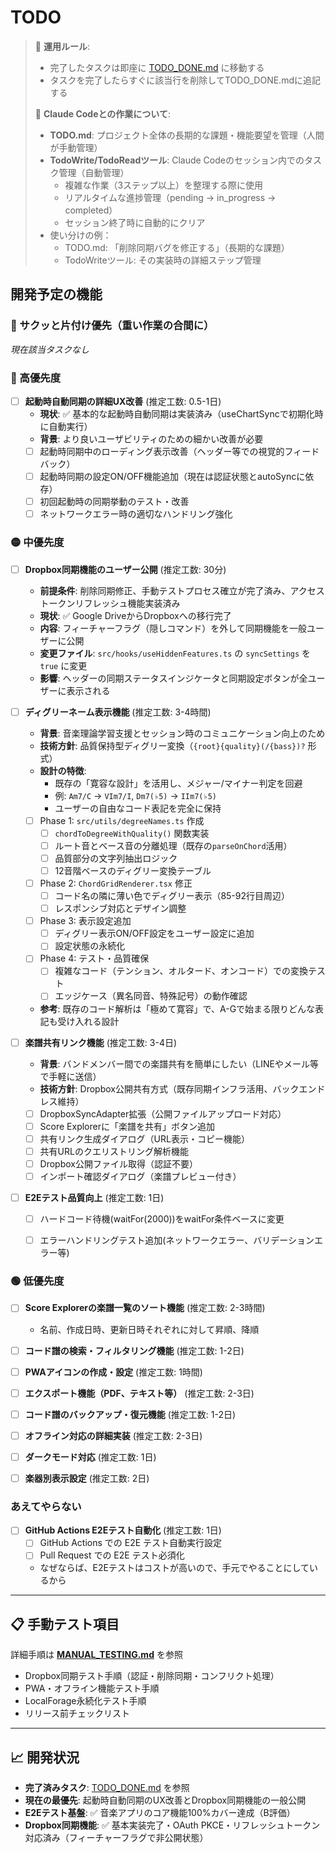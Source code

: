 # TODO

> 📝 **運用ルール**: 
> - 完了したタスクは即座に [TODO_DONE.md](./TODO_DONE.md) に移動する
> - タスクを完了したらすぐに該当行を削除してTODO_DONE.mdに追記する
> 
> 🤖 **Claude Codeとの作業について**:
> - **TODO.md**: プロジェクト全体の長期的な課題・機能要望を管理（人間が手動管理）
> - **TodoWrite/TodoReadツール**: Claude Codeのセッション内でのタスク管理（自動管理）
>   - 複雑な作業（3ステップ以上）を整理する際に使用
>   - リアルタイムな進捗管理（pending → in_progress → completed）
>   - セッション終了時に自動的にクリア
> - 使い分けの例：
>   - TODO.md: 「削除同期バグを修正する」（長期的な課題）
>   - TodoWriteツール: その実装時の詳細ステップ管理

## 開発予定の機能

### 🚀 サクッと片付け優先（重い作業の合間に）

*現在該当タスクなし*

### 🔴 高優先度

- [ ] **起動時自動同期の詳細UX改善** (推定工数: 0.5-1日)
  - **現状**: ✅ 基本的な起動時自動同期は実装済み（useChartSyncで初期化時に自動実行）
  - **背景**: より良いユーザビリティのための細かい改善が必要
  - [ ] 起動時同期中のローディング表示改善（ヘッダー等での視覚的フィードバック）
  - [ ] 起動時同期の設定ON/OFF機能追加（現在は認証状態とautoSyncに依存）
  - [ ] 初回起動時の同期挙動のテスト・改善
  - [ ] ネットワークエラー時の適切なハンドリング強化

### 🟡 中優先度

- [ ] **Dropbox同期機能のユーザー公開** (推定工数: 30分)
  - **前提条件**: 削除同期修正、手動テストプロセス確立が完了済み、アクセストークンリフレッシュ機能実装済み
  - **現状**: ✅ Google DriveからDropboxへの移行完了
  - **内容**: フィーチャーフラグ（隠しコマンド）を外して同期機能を一般ユーザーに公開
  - **変更ファイル**: `src/hooks/useHiddenFeatures.ts` の `syncSettings` を `true` に変更
  - **影響**: ヘッダーの同期ステータスインジケータと同期設定ボタンが全ユーザーに表示される

- [ ] **ディグリーネーム表示機能** (推定工数: 3-4時間)
  - **背景**: 音楽理論学習支援とセッション時のコミュニケーション向上のため
  - **技術方針**: 品質保持型ディグリー変換（`{root}{quality}(/{bass})?` 形式）
  - **設計の特徴**: 
    - 既存の「寛容な設計」を活用し、メジャー/マイナー判定を回避
    - 例: `Am7/C` → `VIm7/I`, `Dm7(♭5)` → `IIm7(♭5)`
    - ユーザーの自由なコード表記を完全に保持
  - [ ] Phase 1: `src/utils/degreeNames.ts` 作成
    - [ ] `chordToDegreeWithQuality()` 関数実装
    - [ ] ルート音とベース音の分離処理（既存の`parseOnChord`活用）
    - [ ] 品質部分の文字列抽出ロジック
    - [ ] 12音階ベースのディグリー変換テーブル
  - [ ] Phase 2: `ChordGridRenderer.tsx` 修正
    - [ ] コード名の隣に薄い色でディグリー表示（85-92行目周辺）
    - [ ] レスポンシブ対応とデザイン調整
  - [ ] Phase 3: 表示設定追加
    - [ ] ディグリー表示ON/OFF設定をユーザー設定に追加
    - [ ] 設定状態の永続化
  - [ ] Phase 4: テスト・品質確保
    - [ ] 複雑なコード（テンション、オルタード、オンコード）での変換テスト
    - [ ] エッジケース（異名同音、特殊記号）の動作確認
  - **参考**: 既存のコード解析は「極めて寛容」で、A-Gで始まる限りどんな表記も受け入れる設計

- [ ] **楽譜共有リンク機能** (推定工数: 3-4日)
  - **背景**: バンドメンバー間での楽譜共有を簡単にしたい（LINEやメール等で手軽に送信）
  - **技術方針**: Dropbox公開共有方式（既存同期インフラ活用、バックエンドレス維持）
  - [ ] DropboxSyncAdapter拡張（公開ファイルアップロード対応）
  - [ ] Score Explorerに「楽譜を共有」ボタン追加
  - [ ] 共有リンク生成ダイアログ（URL表示・コピー機能）
  - [ ] 共有URLのクエリストリング解析機能
  - [ ] Dropbox公開ファイル取得（認証不要）
  - [ ] インポート確認ダイアログ（楽譜プレビュー付き）

- [ ] **E2Eテスト品質向上** (推定工数: 1日)
  - [ ] ハードコード待機(waitFor(2000))をwaitFor条件ベースに変更
  - [ ] エラーハンドリングテスト追加(ネットワークエラー、バリデーションエラー等)


### 🟢 低優先度

- [ ] **Score Explorerの楽譜一覧のソート機能** (推定工数: 2-3時間)
  - 名前、作成日時、更新日時それぞれに対して昇順、降順
- [ ] **コード譜の検索・フィルタリング機能** (推定工数: 1-2日)
- [ ] **PWAアイコンの作成・設定** (推定工数: 1時間)
- [ ] **エクスポート機能（PDF、テキスト等）** (推定工数: 2-3日)
- [ ] **コード譜のバックアップ・復元機能** (推定工数: 1-2日)
- [ ] **オフライン対応の詳細実装** (推定工数: 2-3日)
- [ ] **ダークモード対応** (推定工数: 1日)
- [ ] **楽器別表示設定** (推定工数: 2日)


### あえてやらない
- [ ] **GitHub Actions E2Eテスト自動化** (推定工数: 1日)
  - [ ] GitHub Actions での E2E テスト自動実行設定
  - [ ] Pull Request での E2E テスト必須化
  - なぜならば、E2Eテストはコストが高いので、手元でやることにしているから


---

## 📋 手動テスト項目

詳細手順は **[MANUAL_TESTING.md](./MANUAL_TESTING.md)** を参照
- Dropbox同期テスト手順（認証・削除同期・コンフリクト処理）
- PWA・オフライン機能テスト手順
- LocalForage永続化テスト手順
- リリース前チェックリスト

---

## 📈 開発状況

- **完了済みタスク**: [TODO_DONE.md](./TODO_DONE.md) を参照
- **現在の最優先**: 起動時自動同期のUX改善とDropbox同期機能の一般公開
- **E2Eテスト基盤**: ✅ 音楽アプリのコア機能100%カバー達成（B評価）
- **Dropbox同期機能**: ✅ 基本実装完了・OAuth PKCE・リフレッシュトークン対応済み（フィーチャーフラグで非公開状態）